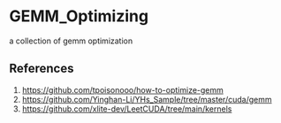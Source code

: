 # GEMM_Optimizing
a collection of gemm optimization

## References
1. https://github.com/tpoisonooo/how-to-optimize-gemm
2. https://github.com/Yinghan-Li/YHs_Sample/tree/master/cuda/gemm
3. https://github.com/xlite-dev/LeetCUDA/tree/main/kernels